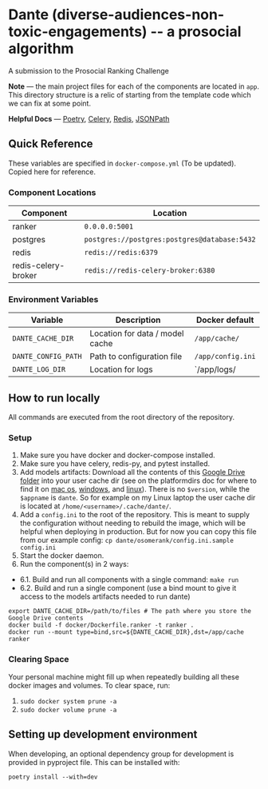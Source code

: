 # Dante (diverse-audiences-non-toxic-engagements) -- a prosocial algorithm
A submission to the Prosocial Ranking Challenge

**Note** — the main project files for each of the components are located in `app`. This directory structure is a relic of starting from the template code which we can fix at some point.

**Helpful Docs** — [Poetry](https://python-poetry.org/docs/basic-usage/),  [Celery](https://docs.celeryq.dev/en/stable/), [Redis](https://redis.io/docs/latest/commands/json.get/), [JSONPath](https://github.com/json-path/JsonPath)

## Quick Reference

These variables are specified in `docker-compose.yml` (To be updated). Copied here for reference.

### Component Locations

| Component           | Location                                     |
| ------------------- | -------------------------------------------- |
| ranker              | `0.0.0.0:5001`                               |
| postgres            | `postgres://postgres:postgres@database:5432` |
| redis               | `redis://redis:6379`                         |
| redis-celery-broker | `redis://redis-celery-broker:6380`           |

### Environment Variables

| Variable            | Description                     | Docker default    |
| ------------------- | ------------------------------- | ----------------- |
| `DANTE_CACHE_DIR`   | Location for data / model cache | `/app/cache/`     |
| `DANTE_CONFIG_PATH` | Path to configuration file      | `/app/config.ini` |
| `DANTE_LOG_DIR`     | Location for logs               | `/app/logs/       |

## How to run locally

All commands are executed from the root directory of the repository.

### Setup

1. Make sure you have docker and docker-compose installed.
2. Make sure you have celery, redis-py, and pytest installed.
3. Add models artifacts: Download all the contents of this [Google Drive
folder](https://drive.google.com/drive/folders/1PCv57AxHhdwhkLGQbhT4o_6qke_NL2dC?usp=sharing)
into your user cache dir (see on the platformdirs doc for where to find it on [mac os](https://platformdirs.readthedocs.io/en/latest/api.html#platformdirs.macos.MacOS.user_cache_dir), [windows](https://platformdirs.readthedocs.io/en/latest/api.html#platformdirs.windows.Windows.site_cache_dir), and [linux](https://platformdirs.readthedocs.io/en/latest/api.html#platformdirs.unix.Unix.user_cache_dir)). There is no `$version`, while the `$appname` is `dante`. So for example on my Linux laptop the user cache dir is located at `/home/<username>/.cache/dante/`.
4. Add a `config.ini` to the root of the repository. This is meant to supply the configuration without needing to rebuild the image, which will be helpful when deploying in production. But for now you can copy this file from our example config: `cp dante/osomerank/config.ini.sample config.ini`
5. Start the docker daemon.
6. Run the component(s) in 2 ways:
*  6.1. Build and run all components with a single command: `make run`
* 6.2. Build and run a single component (use a bind mount to give it access to the models artifacts needed to run dante)
```shell
export DANTE_CACHE_DIR=/path/to/files # The path where you store the Google Drive contents
docker build -f docker/Dockerfile.ranker -t ranker .
docker run --mount type=bind,src=${DANTE_CACHE_DIR},dst=/app/cache ranker
```

### Clearing Space

Your personal machine might fill up when repeatedly building all these docker images and volumes. To clear space, run:

1. `sudo docker system prune -a`
2. `sudo docker volume prune -a`

## Setting up development environment

When developing, an optional dependency group for development is provided in pyproject file. This can be installed with:
```
poetry install --with=dev
```
